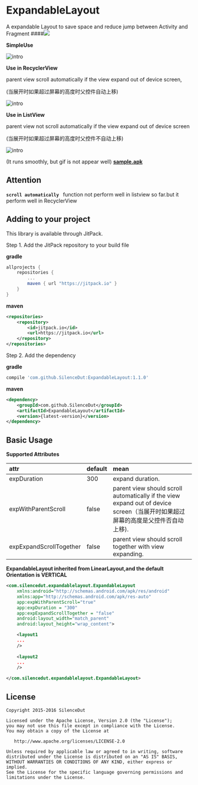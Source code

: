 # ExpandableLayout

A expandable Layout to save space and  reduce jump between Activity and Fragment
####[![](https://jitpack.io/v/SilenceDut/ExpandableLayout.svg)](https://jitpack.io/#SilenceDut/ExpandableLayout)

**SimpleUse**

![intro](media/simple_use.gif)

**Use in RecyclerView**

parent view  scroll automatically if the view expand  out of device screen,

(当展开时如果超过屏幕的高度时父控件自动上移)

![intro](media/recyclerview_withParentScroll_together.gif)

**Use in ListView**

parent view  not scroll automatically if the view expand  out of device screen

(当展开时如果超过屏幕的高度时父控件不自动上移)

![intro](media/listview_withoutParentScroll.gif)

(It runs smoothly, but gif is not appear well)
[**sample.apk**](https://github.com/SilenceDut/DayNightToggleButton/blob/master/apk/expandable.apk?raw=true) 


Attention
---------
**`scroll automatically `** function  not perform well in listview so far.but 
it perform well in RecyclerView


Adding to your project
----------------------
This library is available through JitPack.

Step 1. Add the JitPack repository to your build file

**gradle**
```groovy
allprojects {
    repositories {
        ...
        maven { url "https://jitpack.io" }
    }
}
```
**maven**
```xml
<repositories>
    <repository>
        <id>jitpack.io</id>
        <url>https://jitpack.io</url>
    </repository>
</repositories>
```

Step 2. Add the dependency

**gradle**

```groovy
compile 'com.github.SilenceDut:ExpandableLayout:1.1.0'
```
**maven**

```xml
<dependency>
    <groupId>com.github.SilenceDut</groupId>
    <artifactId>ExpandableLayout</artifactId>
    <version>{latest-version}</version>
</dependency>
```
Basic Usage
-----------
**Supported Attributes**

|           attr        	|     default      |                         mean                          	 |
|:------------------------- |:---------------- |:------------------------------------------------------- |
| expDuration      	| 300            | expand duration.  |
| expWithParentScroll   | false  | parent view should scroll automatically if the view expand  out of device screen（当展开时如果超过屏幕的高度是父控件否自动上移).   |
| expExpandScrollTogether| false          | parent view should scroll together with view expanding. |
**ExpandableLayout inherited from LinearLayout,and the default Orientation is VERTICAL**

```xml
<com.silencedut.expandablelayout.ExpandableLayout
    xmlns:android="http://schemas.android.com/apk/res/android"
    xmlns:app="http://schemas.android.com/apk/res-auto"
    app:expWithParentScroll="true"
    app:expDuration = "300"
    app:expExpandScrollTogether = "false"
    android:layout_width="match_parent"
    android:layout_height="wrap_content">

    <layout1
    ...
    />
    
    <layout2
    ...
    />

</com.silencedut.expandablelayout.ExpandableLayout>
```


License
-------

    Copyright 2015-2016 SilenceDut

    Licensed under the Apache License, Version 2.0 (the "License");
    you may not use this file except in compliance with the License.
    You may obtain a copy of the License at

       http://www.apache.org/licenses/LICENSE-2.0

    Unless required by applicable law or agreed to in writing, software
    distributed under the License is distributed on an "AS IS" BASIS,
    WITHOUT WARRANTIES OR CONDITIONS OF ANY KIND, either express or implied.
    See the License for the specific language governing permissions and
    limitations under the License.

